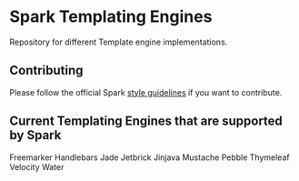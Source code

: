 Spark Templating Engines
========================

Repository for different Template engine implementations. 

## Contributing

Please follow the official Spark [style guidelines](https://github.com/perwendel/spark/tree/master/config) if you want to contribute.

## Current Templating Engines that are supported by Spark

Freemarker
Handlebars
Jade
Jetbrick
Jinjava
Mustache
Pebble
Thymeleaf
Velocity
Water